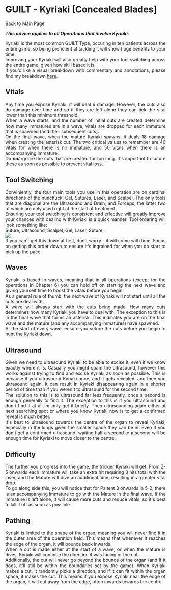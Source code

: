 <div align="justify">

# GUILT - Kyriaki [Concealed Blades]

[Back to Main Page](../index.md)

***This advice applies to all Operations that involve Kyriaki.*** <br>

Kyriaki is the most common GUILT Type, occuring in ten patients across the entire game, so being proficient at tackling it will show huge benefits to your time.  <br>
Improving your Kyriaki will also greatly help with your tool switching across the entire game, given how skill based it is. <br>
If you'd like a visual breakdown with commentary and annotations, please find my breakdown [here](https://youtu.be/aUBpr10vhEo). <br>

## Vitals

Any time you expose Kyriaki, it will deal 6 damage. However, the cuts also do damage over time and so if they are left alone they can tick the vital lower than this minimum threshold. <br>
When a wave starts, and the number of initial cuts are created determine how many immatures are in a wave,  vitals are dropped for each immature that is spawned (and their subsequent cuts). <br>
On the final wave, when the mature Kyriaki spawns, it deals 18 damage when creating the asterisk cut. The two critical values to remember are 40 vitals for when there is no immature, and 50 vitals when there is an accompanying immature. <br>
Do ***not*** ignore the cuts that are created for too long. It's important to suture these as soon as possible to prevent vital loss. <br>

## Tool Switching

Conviniently, the four main tools you use in this operation are on cardinal directions of the nunchuck: Gel, Sutures, Laser, and Scalpel. The only tools that are diagonal are the Ultrasound and Drain, and Forceps, the latter two of which are only used right at the start of treatment. <br>
Ensuring your tool switching is consistent and effective will greatly improve your chances with dealing with Kyriaki is a quick manner. Tool ordering will look something like: <br>
Suture, Ultrasound, Scalpel, Gel, Laser, Suture. <br>
![](./img/kyriaki_toolSwitching.gif) <br>
If you can't get this down at first, don't worry - it will come with time. Focus on getting this order down to ensure it's ingrained for when you do start to pick up the pace. <br>

## Waves

Kyriaki is based in waves, meaning that in all operations (except for the operations in Chapter 6) you can hold off on starting the next wave and giving yourself time to boost the vitals before you begin. <br>
As a general rule of thumb, the next wave of Kyriaki will not start until all the cuts are deal with. <br>
A wave will always start with the cuts being made. How many cuts determines how many Kyriaki you have to deal with. The exception to this is in the final wave that forms an asterisk. This indicates you are on the final wave and the mature (and any accompanying immatures) have spawned. <br>
At the start of every wave, ensure you suture the cuts before you begin to hunt the Kyriaki down. <br>

## Ultrasound

Given we need to ultrasound Kyriaki to be able to excise it, even if we know exactly where it is. Casually you might spam the ultrasound, however this works against trying to find and excise Kyriaki as soon as possible. This is because if you ultrasound Kyriaki once, and it gets revealed, and then you ultrasound again, it can result in Kyriaki disappearing again in a shorter period of time than if you weren't to ultrasound for the second time. <br>
The solution to this is to ultrasound far less frequently, once a second is enough generally to find it. The exception to this is if you ultrasound and don't find it at all, or only get it briefly. Then ultrasounding again either at next searching spot or where you know Kyriaki now is to get a confirmed reveal is much better. <br>
It's best to ultrasound towards the centre of the organ to reveal Kyriaki, especially in the lungs given the smaller space they can be in. Even if you don't get a confirmed ultrasound, waiting half a second to a second will be enough time for Kyriaki to move closer to the centre. <br>

## Difficulty

The further you progress into the game, the trickier Kyriaki will get. From Z-5 onwards each immature will take an extra hit requiring 3 hits total with the laser, and the Mature will dive an additional time, resulting in a greater vital drop. <br>
To go along side this, you will notice that for Paitent 3 onwards in 5-2, there is an accompanying immature to go with the Mature in the final wave. If the immature is left alone, it will cause more cuts and reduce vitals, so it's best to kill it off as soon as possible. <br>

## Pathing

Kyriaki is limited to the shape of the organ, meaning you will never find it in the outer area of the operation field. This means that whenever it reaches the edge of the organ, it will bounce back inwards. <br>
When a cut is made either at the start of a wave, or when the mature is dives, Kyriaki will continue the direction it was facing or the cut. <br>
Additionally, the cut will never go beyond the bounds of the organ (and if it does, it'll still be within the boundaries set by the game). When Kyriaki makes a cut, it randomly picks a direction, and if it can fit within the organ space, it makes the cut. This means if you expose Kyriaki near the edge of the organ, it will cut away from the edge, often inwards towards the centre. <br>
